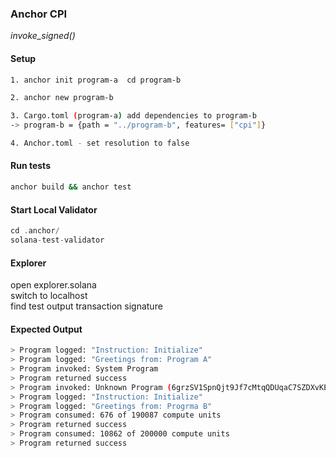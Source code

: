 ### Anchor CPI
_invoke_signed()_

#### Setup
```bash
1. anchor init program-a  cd program-b

2. anchor new program-b

3. Cargo.toml (program-a) add dependencies to program-b
-> program-b = {path = "../program-b", features= ["cpi"]}

4. Anchor.toml - set resolution to false
```

#### Run tests
```bash
anchor build && anchor test
```

#### Start Local Validator
```rust
cd .anchor/
solana-test-validator
```

#### Explorer
open explorer.solana  
switch to localhost  
find test output transaction signature


#### Expected Output
```bash
> Program logged: "Instruction: Initialize"
> Program logged: "Greetings from: Program A"
> Program invoked: System Program
> Program returned success
> Program invoked: Unknown Program (6grzSV1SpnQjt9Jf7cMtqQDUqaC7SZDXvKE5GCGrVHxZ)
> Program logged: "Instruction: Initialize"
> Program logged: "Greetings from: Progrma B"
> Program consumed: 676 of 190087 compute units
> Program returned success
> Program consumed: 10862 of 200000 compute units
> Program returned success
```
